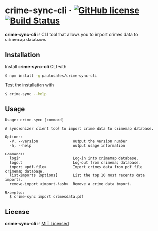 # crime-sync-cli &middot; [![GitHub license](https://img.shields.io/badge/license-MIT-blue.svg)](https://github.com/paulosales/crimemap-sync-cli/blob/master/LICENSE) [![Build Status](https://travis-ci.com/paulosales/crimemap-sync-cli.svg?branch=master)](https://travis-ci.com/paulosales/crimemap-sync-cli)

**crime-sync-cli** is CLI tool that allows you to import crimes data to crimemap database.

## Installation

Install **crime-sync-cli** CLI with

```bash
$ npm install -g paulosales/crime-sync-cli
```

Test the installation with

```bash
$ crime-sync --help
```

## Usage

```text
Usage: crime-sync [command]

A syncronizer client tool to import crime data to crimemap database.

Options:
  -V, --version                output the version number
  -h, --help                   output usage information

Commands:
  login                        Log-in into crimemap database.
  logout                       Log-out from crimemap database.
  import <pdf-file>            Import crimes data from pdf file crimemap database.
  list-imports [options]       List the top 10 most recents data imports.
  remove-import <import-hash>  Remove a crime data import.

Examples:
  $ crime-sync import crimesdata.pdf
```

## License

**crime-sync-cli** is [MIT Licensed](https://github.com/paulosales/crimemap-sync-cli/blob/master/LICENSE)
